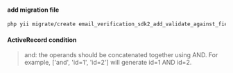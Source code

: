 #### add migration file

```bash
php yii migrate/create email_verification_sdk2_add_validate_against_field -p=/app/src/dashboard/modules/forms/migrations
```
#### ActiveRecord condition

> and: the operands should be concatenated together using AND. For example, ['and', 'id=1', 'id=2'] will generate id=1 AND id=2. 

